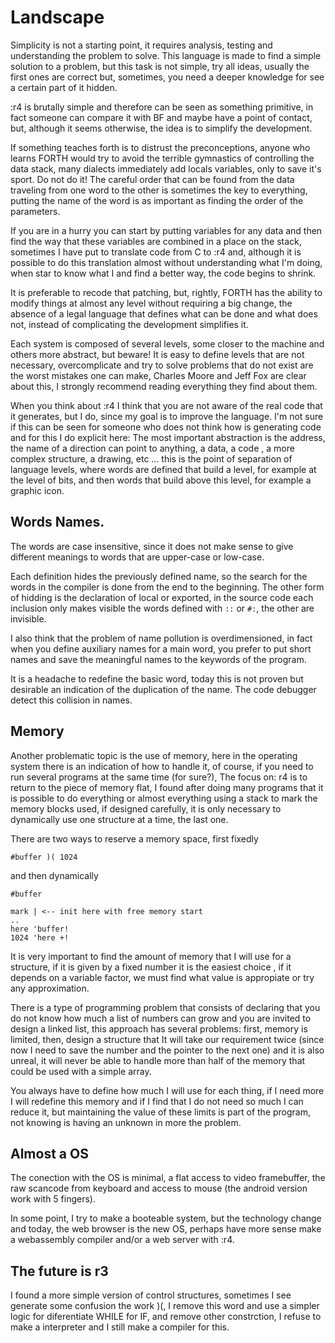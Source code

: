 # Landscape

Simplicity is not a starting point, it requires analysis, testing and understanding the problem to solve. This language is made to find a simple solution to a problem, but this task is not simple, try all ideas, usually the first ones are correct but, sometimes, you need a deeper knowledge for see a certain part of it hidden.

:r4 is brutally simple and therefore can be seen as something primitive, in fact someone can compare it with BF and maybe have a point of contact, but, although it seems otherwise, the idea is to simplify the development.

If something teaches forth is to distrust the preconceptions, anyone who learns FORTH would try to avoid the terrible gymnastics of controlling the data stack, many dialects immediately add locals variables, only to save it's sport. Do not do it! The careful order that can be found from the data traveling from one word to the other is sometimes the key to everything, putting the name of the word is as important as finding the order of the parameters.

If you are in a hurry you can start by putting variables for any data and then find the way that these variables are combined in a place on the stack, sometimes I have put to translate code from C to :r4 and, although it is possible to do this translation almost without understanding what I'm doing, when star to know what I and find a better way, the code begins to shrink.

It is preferable to recode that patching, but, rightly, FORTH has the ability to modify things at almost any level without requiring a big change, the absence of a legal language that defines what can be done and what does not, instead of complicating the development simplifies it.

Each system is composed of several levels, some closer to the machine and others more abstract, but beware! It is easy to define levels that are not necessary, overcomplicate and try to solve problems that do not exist are the worst mistakes one can make, Charles Moore and Jeff Fox are clear about this, I strongly recommend reading everything they find about them.

When you think about :r4 I think that you are not aware of the real code that it generates, but I do, since my goal is to improve the language. I'm not sure if this can be seen for someone who does not think how is generating code and for this I do explicit here: The most important abstraction is the address, the name of a direction can point to anything, a data, a code , a more complex structure, a drawing, etc ... this is the point of separation of language levels, where words are defined that build a level, for example at the level of bits, and then words that build above this level, for example a graphic icon.

## Words Names.

The words are case insensitive, since it does not make sense to give different meanings to words that are upper-case or low-case.

Each definition hides the previously defined name, so the search for the words in the compiler is done from the end to the beginning. The other form of hidding is the declaration of local or exported, in the source code each inclusion only makes visible the words defined with `::` or `#:`, the other are invisible.

I also think that the problem of name pollution is overdimensioned, in fact when you define auxiliary names for a main word, you prefer to put short names and save the meaningful names to the keywords of the program.

It is a headache to redefine the basic word, today this is not proven but desirable an indication of the duplication of the name. The code debugger detect this collision in names.

## Memory

Another problematic topic is the use of memory, here in the operating system there is an indication of how to handle it, of course, if you need to run several programs at the same time (for sure?), The focus on: r4 is to return to the piece of memory flat, I found after doing many programs that it is possible to do everything or almost everything using a stack to mark the memory blocks used, if designed carefully, it is only necessary to dynamically use one structure at a time, the last one.

There are two ways to reserve a memory space, first fixedly

```
#buffer )( 1024
```

and then dynamically

```
#buffer

mark | <-- init here with free memory start
..
here 'buffer!
1024 'here +!
```

It is very important to find the amount of memory that I will use for a structure, if it is given by a fixed number it is the easiest choice , if it depends on a variable factor, we must find what value is appropiate or try any approximation.

There is a type of programming problem that consists of declaring that you do not know how much a list of numbers can grow and you are invited to design a linked list, this approach has several problems: first, memory is limited, then, design a structure that It will take our requirement twice (since now I need to save the number and the pointer to the next one) and it is also unreal, it will never be able to handle more than half of the memory that could be used with a simple array.

You always have to define how much I will use for each thing, if I need more I will redefine this memory and if I find that I do not need so much I can reduce it, but maintaining the value of these limits is part of the program, not knowing is having an unknown in more the problem.

## Almost a OS

The conection with the OS is minimal, a flat access to video framebuffer, the raw scancode from keyboard and access to mouse (the android version work with 5 fingers).

In some point, I try to make a booteable system, but the technology change and today, the web browser is the new OS, perhaps have more sense make a webassembly compiler and/or a web server with :r4.

## The future is r3

I found a more simple version of control structures, sometimes I see generate some confusion the work )(, I remove this word and use a simpler logic for diferentiate WHILE for IF, and remove other constrction, I refuse to make a interpreter and I still make a compiler for this.
